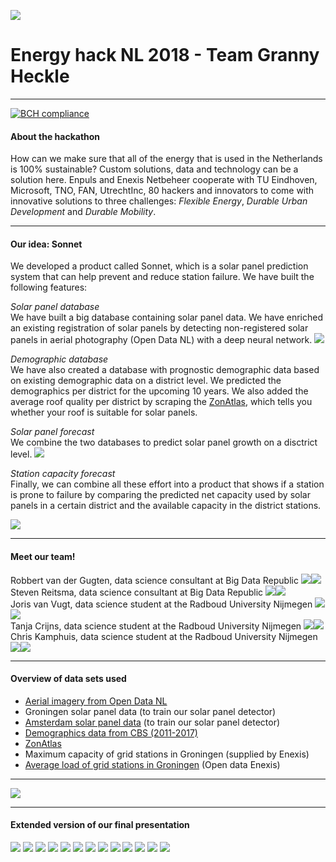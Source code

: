 ![](https://utrechtinc.nl/wp-content/uploads/2018/05/Header_NL.png)

# Energy hack NL 2018 - Team Granny Heckle
____

[![BCH compliance](https://bettercodehub.com/edge/badge/energyhacknl2018/grannyheckle?branch=master&token=910d4dde78889fe8a37607f7495a62ee3b6ffc0e)](https://bettercodehub.com/)


#### About the hackathon
How can we make sure that all of the energy that is used in the Netherlands is 100% sustainable?
Custom solutions, data and technology can be a solution here. Enpuls and Enexis Netbeheer cooperate with TU Eindhoven, Microsoft, TNO, FAN, UtrechtInc, 80 hackers and innovators to come with innovative solutions to three challenges: *Flexible Energy*, *Durable Urban Development* and *Durable Mobility*.
___
#### Our idea: Sonnet
We developed a product called Sonnet, which is a solar panel prediction system that can help prevent and reduce station failure. We have built the following features:

*Solar panel database*<br>
We have built a big database containing solar panel data. We have enriched an existing registration of solar panels by detecting non-registered solar panels in aerial photography (Open Data NL) with a deep neural network.
![](https://i.imgur.com/Rkw49rD.png)

*Demographic database*<br>
We have also created a database with prognostic demographic data based on existing demographic data on a district level. We predicted the demographics per district for the upcoming 10 years. We also added the average roof quality per district by scraping the [ZonAtlas](http://www.zonatlas.nl/home/), which tells you whether your roof is suitable for solar panels.

*Solar panel forecast*<br>
We combine the two databases to predict solar panel growth on a disctrict level.
![](https://media.giphy.com/media/g0vi8yyDDg7dsYvND8/giphy.gif)

*Station capacity forecast*<br>
Finally, we can combine all these effort into a product that shows if a station is prone to failure by comparing the predicted net capacity used by solar panels in a certain district and the available capacity in the district stations.

![](https://media.giphy.com/media/x6MVDLaMTiBTXM5dmO/giphy.gif)


___

#### Meet our team!

Robbert van der Gugten, data science consultant at Big Data Republic [![](https://i.imgur.com/Dm73sxB.png)](https://www.linkedin.com/in/robbert-van-der-gugten-80369270/)[![](https://i.imgur.com/O2DATTM.png)](https://github.com/robbertvdg)<br>
Steven Reitsma, data science consultant at Big Data Republic [![](https://i.imgur.com/Dm73sxB.png)](https://www.linkedin.com/in/steven-reitsma-b5229471/)[![](https://i.imgur.com/O2DATTM.png)](https://github.com/StevenReitsma)<br>
Joris van Vugt, data science student at the Radboud University Nijmegen [![](https://i.imgur.com/Dm73sxB.png)](https://www.linkedin.com/in/joris-van-vugt-506571109/)[![](https://i.imgur.com/O2DATTM.png)](https://github.com/jvanvugt)<br>
Tanja Crijns, data science student at the Radboud University Nijmegen [![](https://i.imgur.com/Dm73sxB.png)](https://www.linkedin.com/in/tanjacrijns/)[![](https://i.imgur.com/O2DATTM.png)](https://github.com/TanjaCrijns)<br>
Chris Kamphuis, data science student at the Radboud University Nijmegen [![](https://i.imgur.com/Dm73sxB.png)](https://www.linkedin.com/in/chris-kamphuis-985b3a52/)[![](https://i.imgur.com/O2DATTM.png)](https://github.com/Chriskamphuis)<br>

___

#### Overview of data sets used
- [Aerial imagery from Open Data NL](https://data.overheid.nl/data/dataset/luchtfoto-2016-25cm-rgb-open-data)
- Groningen solar panel data (to train our solar panel detector)
- [Amsterdam solar panel data](https://data.amsterdam.nl/#?dte=dcatd%2Fdatasets%2Fzonnepanelen&dtfs=T&mpb=topografie&mpz=11&mpv=52.3731081:4.8932945) (to train our solar panel detector)
- [Demographics data from CBS (2011-2017)](https://www.cbs.nl/nl-nl/dossier/nederland-regionaal/wijk-en-buurtstatistieken)
- [ZonAtlas](http://www.zonatlas.nl/home/)
- Maximum capacity of grid stations in Groningen (supplied by Enexis)
- [Average load of grid stations in Groningen](https://www.enexis.nl/over-ons/documenten-en-publicaties/open-data) (Open data Enexis)

___

![](https://media.giphy.com/media/3HHDlFmKwwWK4rKDoI/giphy.gif)

___

#### Extended version of our final presentation

![](https://i.imgur.com/JPCEhrV.png)
![](https://i.imgur.com/jJ5DwNR.png)
![](https://i.imgur.com/9lojuoN.png)
![](https://i.imgur.com/XNuT2SK.png)
![](https://i.imgur.com/kS8fm2A.png)
![](https://i.imgur.com/T8PW6xV.png)
![](https://i.imgur.com/GDGZWle.png)
![](https://i.imgur.com/NQ0iLVq.png)
![](https://media.giphy.com/media/g0vi8yyDDg7dsYvND8/giphy.gif)
![](https://i.imgur.com/v5qmYfT.png)
![](https://media.giphy.com/media/x6MVDLaMTiBTXM5dmO/giphy.gif)
![](https://i.imgur.com/GkygQd1.png)
![](https://i.imgur.com/iQcHXqb.png)
